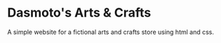# Dasmoto's Arts & Crafts

A simple website for a fictional arts and crafts store using html and css.
